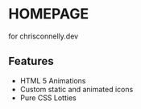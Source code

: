 # HOMEPAGE

 for chrisconnelly.dev

 ## Features

  - HTML 5 Animations 
  - Custom static and animated icons
  - Pure CSS Lotties 




